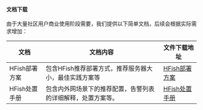 

#### 文档下载

由于大量社区用户商业使用阶段需要，我们提供以下简单文档，后续会根据实际需求增加：

| 文档          | 文档内容                                                     | 文件下载地址                                                 |
| ------------- | ------------------------------------------------------------ | ------------------------------------------------------------ |
| HFish部署方案 | 包含HFish推荐部署方式，推荐服务器大小，最佳实践方案等        | [HFish部署方案](http://hfish.cn-bj.ufileos.com/2022-HFish%E9%83%A8%E7%BD%B2%E6%96%B9%E6%A1%88.pdf) |
| HFish处置手册 | 包含内外网场景下的推荐配置，告警列表的详细解释，处置方案等。 | [HFish处置手册](http://hfish.cn-bj.ufileos.com/HFish%E5%A4%84%E7%BD%AE%E6%89%8B%E5%86%8C.pdf) |

